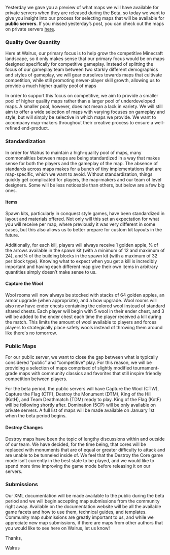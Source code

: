 Yesterday we gave you a preview of what maps we will have available for private servers when they are released during the Beta, so today we want to give you insight into our process for selecting maps that will be available for **public servers**. If you missed yesterday’s post, you can check out the maps on private servers [here](https://gist.github.com/mitchts/6d7054b14eeef8c6ae7e1bd04dcc4ec1).

### **Quality Over Quantity**

Here at Walrus, our primary focus is to help grow the competitive Minecraft landscape, so it only makes sense that our primary focus would be on maps designed specifically for competitive gameplay. Instead of splitting the focus of our gameplay team between two starkly different demographics and styles of gameplay, we will gear ourselves towards maps that cultivate competition, while still promoting newer-player skill growth, allowing us to provide a much higher quality pool of maps

In order to support this focus on competitive, we aim to provide a smaller pool of higher quality maps rather than a larger pool of underdeveloped maps. A smaller pool, however, does not mean a lack in variety. We will still aim to offer a wide selection of maps with varying focuses on gameplay and style, but will simply be selective in which maps we provide. We want to accompany map-makers throughout their creative process to ensure a well-refined end-product.

### **Standardization**

In order for Walrus to maintain a high-quality pool of maps, many commonalities between maps are being standardized in a way that makes sense for both the players and the gameplay of the map. The absence of standards across maps makes for a bunch of tiny implementations that are map-specific, which we want to avoid. Without standardization, things quickly get complicated for players, the map-makers and our team of level designers. Some will be less noticeable than others, but below are a few big ones.

#### **Items**

Spawn kits, particularly in conquest style games, have been standardized in layout and materials offered. Not only will this set an expectation for what you will receive per map, where previously it was very different in some cases, but this also allows us to better prepare for custom kit layouts in the future.

Additionally, for each kill, players will always receive 1 golden apple, ⅓ of the arrows available in the spawn kit (with a minimum of 12 and maximum of 24), and ¼ of the building blocks in the spawn kit (with a maximum of 32 per block type). Knowing what to expect when you get a kill is incredibly important and having each different map give their own items in arbitrary quantities simply doesn’t make sense to us.

#### **Capture the Wool**

Wool rooms will now always be stocked with stacks of 64 golden apples, an armor upgrade (when appropriate), and a bow upgrade. Wool rooms will also now have ender chests containing the colored wool instead of standard shared chests. Each player will begin with 5 wool in their ender chest, and 3 will be added to the ender chest each time the player received a kill during the match. This limits the amount of wool available to players and forces players to strategically place safety wools instead of throwing them around like there's no tomorrow.

### **Public Maps**

For our public server, we want to close the gap between what is typically considered “public” and “competitive” play. For this reason, we will be providing a selection of maps comprised of slightly modified tournament-grade maps with community classics and favorites that still inspire friendly competition between players.

For the beta period, the public servers will have Capture the Wool (CTW), Capture the Flag (CTF), Destroy the Monument (DTM), King of the Hill (KotH), and Team Deathmatch (TDM) ready to play. King of the Flag (KotF) will be following shortly after. Domination (5CP) will be only available on private servers. A full list of maps will be made available on January 1st when the beta period begins.

#### **Destroy Changes**

Destroy maps have been the topic of lengthy discussions within and outside of our team. We have decided, for the time being, that cores will be replaced with monuments that are of equal or greater difficulty to attack and are unable to be tunneled inside of. We feel that the Destroy the Core game mode isn’t currently in the best state to be played, and we would like to spend more time improving the game mode before releasing it on our servers.

### **Submissions**

Our XML documentation will be made available to the public during the beta period and we will begin accepting map submissions from the community right away. Available on the documentation website will be all the available game facets and how to use them, technical guides, and templates. Community map submissions are greatly important to us, and while we appreciate new map submissions, if there are maps from other authors that you would like to see here on Walrus, let us know!

Thanks,

Walrus
